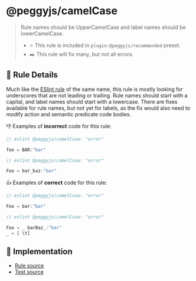 # @peggyjs/camelCase

> Rule names should be UpperCamelCase and label names should be lowerCamelCase.
> - ⭐️ This rule is included in `plugin:@peggyjs/recommended` preset.
> - ✒️ This rule will fix many, but not all errors.

## 📖 Rule Details

Much like the [ESlint rule](https://eslint.org/docs/latest/rules/camelcase) of
the same name, this rule is mostly looking for underscores that are not
leading or trailing.  Rule names should start with a capital, and label names
should start with a lowercase.  There are fixes available for rule names, but
not yet for labels, as the fix would also need to modify action and semantic
predicate code bodies.

:-1: Examples of **incorrect** code for this rule:

```peg.js
// eslint @peggyjs/camelCase: "error"

foo = BAR:"bar"
```

```peg.js
// eslint @peggyjs/camelCase: "error"

Foo = bar_baz:"bar"
```

:+1: Examples of **correct** code for this rule:

```peg.js
// eslint @peggyjs/camelCase: "error"

Foo = bar:"bar"
```

```peg.js
// eslint @peggyjs/camelCase: "error"

Foo = _ barBaz_:"bar"
_ = [ \t]
```

## 🔎 Implementation

- [Rule source](../../src/rules/camelCase.ts)
- [Test source](../../test/rules/camelCase.test.js)

